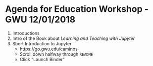 # Agenda for Education Workshop - GWU 12/01/2018

1. Introductions
2. Intro of the Book about *Learning and Teaching with Jupyter*
3. Short Introduction to Jupyter
    - https://go.gwu.edu/caminos
    - Scroll down halfway through `README`
    - Click "Launch Binder"
